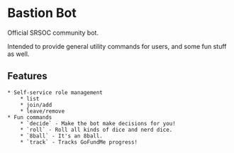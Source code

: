 # Bastion Bot

Official SRSOC community bot.

Intended to provide general utility commands for users, and some fun stuff as well.

## Features

    * Self-service role management
        * list
        * join/add
        * leave/remove
    * Fun commands
        * `decide` - Make the bot make decisions for you!
        * `roll` - Roll all kinds of dice and nerd dice.
        * `8ball` - It's an 8ball.
        * `track` - Tracks GoFundMe progress!
